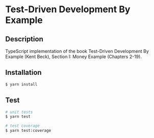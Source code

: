 # Test-Driven Development By Example

## Description

TypeScript implementation of the book Test-Driven Development By Example (Kent Beck), Section I: Money Example (Chapters 2-19).

## Installation

```bash
$ yarn install
```

## Test

```bash
# unit tests
$ yarn test

# test coverage
$ yarn test:coverage
```
